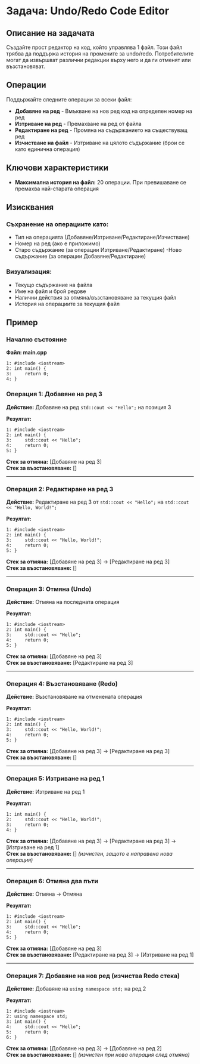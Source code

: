 # Задача: Undo/Redo Code Editor

## Описание на задачата

Създайте прост редактор на код, който управлява 1 файл. Този файл трябва да поддържа история на промените за undo/redo. Потребителите могат да извършват различни редакции върху него и да ги отменят или възстановяват.

## Операции

Поддържайте следните операции за всеки файл:

- **Добавяне на ред** - Вмъкване на нов ред код на определен номер на ред
- **Изтриване на ред** - Премахване на ред от файла
- **Редактиране на ред** - Промяна на съдържанието на съществуващ ред
- **Изчистване на файл** - Изтриване на цялото съдържание (брои се като единична операция)

## Ключови характеристики

- **Максимална история на файл:** 20 операции. При превишаване се премахва най-старата операция

## Изисквания

### Съхранение на операциите като:

- Тип на операцията (Добавяне/Изтриване/Редактиране/Изчистване)
- Номер на ред (ако е приложимо)
- Старо съдържание (за операции Изтриване/Редактиране)
-Ново съдържание (за операции Добавяне/Редактиране)

### Визуализация:

- Текущо съдържание на файла
- Име на файл и брой редове
- Налични действия за отмяна/възстановяване за текущия файл
- История на операциите за текущия файл

## Пример


### Начално състояние

**Файл: main.cpp**
```
1: #include <iostream>
2: int main() {
3:     return 0;
4: }
```

### Операция 1: Добавяне на ред 3

**Действие:** Добавяне на ред `std::cout << "Hello";` на позиция 3

**Резултат:**
```
1: #include <iostream>
2: int main() {
3:     std::cout << "Hello";
4:     return 0;
5: }
```

**Стек за отмяна:** [Добавяне на ред 3]  
**Стек за възстановяване:** []

---

### Операция 2: Редактиране на ред 3

**Действие:** Редактиране на ред 3 от `std::cout << "Hello";` на `std::cout << "Hello, World!";`

**Резултат:**
```
1: #include <iostream>
2: int main() {
3:     std::cout << "Hello, World!";
4:     return 0;
5: }
```

**Стек за отмяна:** [Добавяне на ред 3] → [Редактиране на ред 3]  
**Стек за възстановяване:** []

---

### Операция 3: Отмяна (Undo)

**Действие:** Отмяна на последната операция

**Резултат:**
```
1: #include <iostream>
2: int main() {
3:     std::cout << "Hello";
4:     return 0;
5: }
```

**Стек за отмяна:** [Добавяне на ред 3]  
**Стек за възстановяване:** [Редактиране на ред 3]

---

### Операция 4: Възстановяване (Redo)

**Действие:** Възстановяване на отменената операция

**Резултат:**
```
1: #include <iostream>
2: int main() {
3:     std::cout << "Hello, World!";
4:     return 0;
5: }
```

**Стек за отмяна:** [Добавяне на ред 3] → [Редактиране на ред 3]  
**Стек за възстановяване:** []

---

### Операция 5: Изтриване на ред 1

**Действие:** Изтриване на ред 1

**Резултат:**
```
1: int main() {
2:     std::cout << "Hello, World!";
3:     return 0;
4: }
```

**Стек за отмяна:** [Добавяне на ред 3] → [Редактиране на ред 3] → [Изтриване на ред 1]  
**Стек за възстановяване:** [] *(изчистен, защото е направена нова операция)*

---

### Операция 6: Отмяна два пъти

**Действие:** Отмяна → Отмяна

**Резултат:**
```
1: #include <iostream>
2: int main() {
3:     std::cout << "Hello";
4:     return 0;
5: }
```

**Стек за отмяна:** [Добавяне на ред 3]  
**Стек за възстановяване:** [Редактиране на ред 3] → [Изтриване на ред 1]

---

### Операция 7: Добавяне на нов ред (изчиства Redo стека)

**Действие:** Добавяне на `using namespace std;` на ред 2

**Резултат:**
```
1: #include <iostream>
2: using namespace std;
3: int main() {
4:     std::cout << "Hello";
5:     return 0;
6: }
```

**Стек за отмяна:** [Добавяне на ред 3] → [Добавяне на ред 2]  
**Стек за възстановяване:** [] *(изчистен при нова операция след отмяна)*



